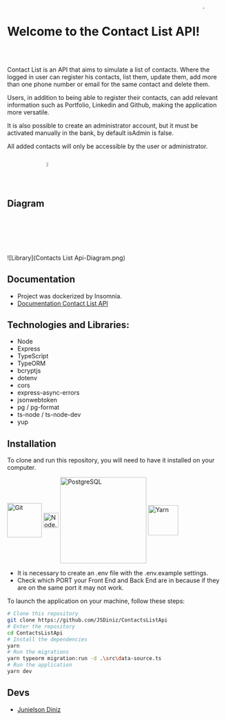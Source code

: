# Welcome to the Contact List API!   <img align="center" width="3%" alt="Contact List" src="https://cdn.icon-icons.com/icons2/2420/PNG/512/contact_address_book_icon_146880.png" />

Contact List is an API that aims to simulate a list of contacts. Where the logged in user can register his contacts, list them, update them, add more than one phone number or email for the same contact and delete them.

Users, in addition to being able to register their contacts, can add relevant information such as Portfolio, Linkedin and Github, making the application more versatile.

It is also possible to create an administrator account, but it must be activated manually in the bank, by default isAdmin is false.

All added contacts will only be accessible by the user or administrator.

## Diagram <img align="center" width="5%" alt="Diagram" src="https://cdn.icon-icons.com/icons2/3780/PNG/512/workflow_diagram_plan_sitemap_planning_flowchart_hierarchy_management_network_process_icon_231904.png" />

![Library](Contacts List Api-Diagram.png)

## Documentation
* Project was dockerized by Insomnia.
* [Documentation Contact List API](https://contacts-list-api-documentation.vercel.app/)

## Technologies and Libraries:

* Node
* Express
* TypeScript
* TypeORM
* bcryptjs
* dotenv
* cors
* express-async-errors
* jsonwebtoken
* pg / pg-format
* ts-node / ts-node-dev
* yup

## Installation

To clone and run this repository, you will need to have it installed on your computer.

<div>
  <img align="center" width="80px" alt="Git" src="https://cdn.icon-icons.com/icons2/2415/PNG/512/git_original_wordmark_logo_icon_146510.png" />
  <img align="center" width="35px" alt="Node.js" src="https://cdn.icon-icons.com/icons2/2107/PNG/512/file_type_node_icon_130301.png" />
  <img align="center" width="200px"  alt="PostgreSQL" src="https://cdn.icon-icons.com/icons2/2699/PNG/512/postgresql_horizontal_logo_icon_169844.png" />
  <img align="center" width="70px" alt="Yarn" src="https://cdn.icon-icons.com/icons2/2415/PNG/512/yarn_original_wordmark_logo_icon_146288.png" />
</div>

* It is necessary to create an .env file with the .env.example settings.
* Check which PORT your Front End and Back End are in because if they are on the same port it may not work.

To launch the application on your machine, follow these steps:

```bash
# Clone this repository
git clone https://github.com/JSDiniz/ContactsListApi
# Enter the repository
cd ContactsListApi
# Install the dependencies
yarn
# Run the migrations
yarn typeorm migration:run -d .\src\data-source.ts
# Run the application
yarn dev
```

## Devs
* [Junielson Diniz](https://www.linkedin.com/in/junielson-diniz/)
